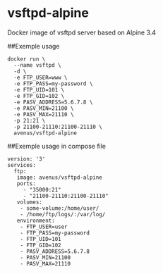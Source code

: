 # vsftpd-alpine
Docker image of vsftpd server based on Alpine 3.4 

##Exemple usage
```
docker run \
  --name vsftpd \
  -d \
  -e FTP_USER=www \
  -e FTP_PASS=my-password \
  -e FTP_UID=101 \
  -e FTP_GID=102 \
  -e PASV_ADDRESS=5.6.7.8 \
  -e PASV_MIN=21100 \
  -e PASV_MAX=21110 \
  -p 21:21 \
  -p 21100-21110:21100-21110 \
  avenus/vsftpd-alpine
```

##Exemple usage in compose file
```
version: '3'
services:
  ftp:
   image: avenus/vsftpd-alpine
   ports:
     - "35000:21"
     - "21100-21110:21100-21110"
   volumes:
    - some-volume:/home/user/
    - /home/ftp/logs/:/var/log/
   environment:
    - FTP_USER=user
    - FTP_PASS=my-password
    - FTP_UID=101
    - FTP_GID=102
    - PASV_ADDRESS=5.6.7.8
    - PASV_MIN=21100
    - PASV_MAX=21110
```
